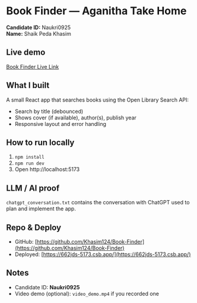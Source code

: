 # Book Finder — Aganitha Take Home
**Candidate ID:** Naukri0925  
**Name:** Shaik Peda Khasim

## Live demo
[Book Finder Live Link](https://662jds-5173.csb.app/)

## What I built
A small React app that searches books using the Open Library Search API:
- Search by title (debounced)
- Shows cover (if available), author(s), publish year
- Responsive layout and error handling

## How to run locally
1. `npm install`
2. `npm run dev`
3. Open http://localhost:5173

## LLM / AI proof
`chatgpt_conversation.txt` contains the conversation with ChatGPT used to plan and implement the app.

## Repo & Deploy
- GitHub: [https://github.com/Khasim124/Book-Finder](https://github.com/Khasim124/Book-Finder)
- Deployed: [https://662jds-5173.csb.app/](https://662jds-5173.csb.app/)

## Notes
- Candidate ID: **Naukri0925**
- Video demo (optional): `video_demo.mp4` if you recorded one
